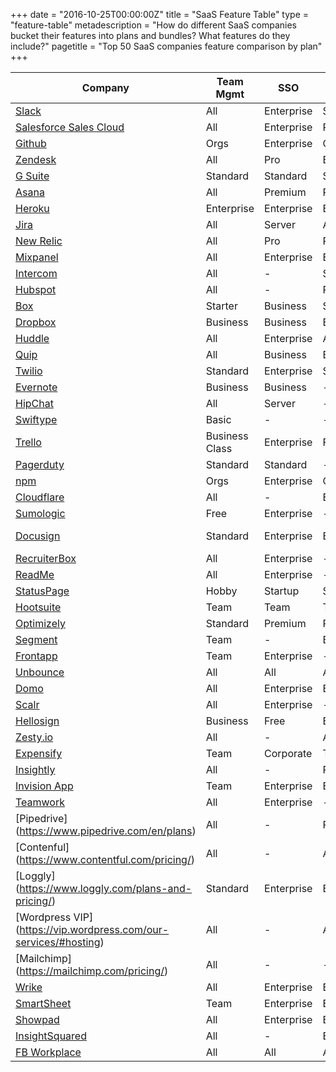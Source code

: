 +++
date = "2016-10-25T00:00:00Z"
title = "SaaS Feature Table"
type = "feature-table"
metadescription = "How do different SaaS companies bucket their features into plans and bundles? What features do they include?"
pagetitle = "Top 50 SaaS companies feature comparison by plan"
+++

| Company	| Team Mgmt | SSO | RBAC | Audit Log | Support+ | Security+ | Change Mgmt | Reporting+ | Integrations+ | Deployment |
|---------|-----------|-----|------|-----------|--------------|----------|-------------|-----------|--------------|--------------------|
| [Slack](https://slack.com/pricing) | All	| Enterprise | Standard | Plus | Plus | All | - | Enterprise | Tiers | Cloud |
| [Salesforce Sales Cloud](https://goo.gl/qp2AnG) | All | Enterprise | Pro | All | Unlimited | All | Unlimited | Enterprise | Enterprise | Cloud |
| [Github](https://github.com/business/features) | Orgs | Enterprise | Orgs | Orgs | - | - | Enterprise | Enterprise | All | Private/Cloud |
| [Zendesk](https://goo.gl/CdHk4B) | All	| Pro	| Enterprise | Enterprise	| Pro	| All	| Enterprise | Enterprise | Team | Cloud |
| [G Suite](https://gsuite.google.com/pricing.html) | Standard | Standard | Standard | Unlimited | Standard | Unlimited | - | Unlimited | All | Cloud |
| [Asana](https://asana.com/pricing) | All | Premium | Premium | - | Premium | All | - | Premium | All | Cloud |
| [Heroku](https://www.heroku.com/enterprise) | Enterprise | Enterprise | Enterprise | - | Enterprise | All | - | Enterprise | All | Cloud |
| [Jira](https://goo.gl/6eSQx7) | All | Server | All | All | - | All | Server | All | Varies | Private/Cloud |
| [New Relic](https://goo.gl/ylRny7) | All | Pro | Pro | - | Pro | Pro | - | All | Pro | Cloud |
| [Mixpanel](https://mixpanel.com/pricing) | All | Enterprise | Enterprise | - | Enterprise | Enterprise | - | Startup | Business | Cloud |
| [Intercom](https://intercom.com/pricing) | All | - | Standard | - | - | All | All | Standard | Standard | Cloud |
| [Hubspot](https://goo.gl/jaojKD) | All | - | Pro | - | - | All | - | Enterprise | Pro | Cloud |
| [Box](https://box.com/pricing) | Starter | Business | Starter | Business | Enterprise | Starter | - | Business | Enterprise | Cloud |
| [Dropbox](https://dropbox.com/pricing) | Business | Business | Business | Business | - | Pro | - | - | Pro | Cloud |
| [Huddle](https://huddle.com/pricing) | All | Enterprise | All | All | Enterprise | All | - | Enterprise | Enterprise | Private/Cloud |
| [Quip](https://quip.com/pricing) | All | Business | Business | Enterprise | Enterprise | Enterprise | - | - | All | Cloud |
| [Twilio](https://twilio.com/enterprise) | Standard | Enterprise | Standard | Enterprise | Standard | Standard | Enterprise | Enterprise | Standard | Cloud |
| [Evernote](https://evernote.com/business/) | Business | Business | - | - | Business | - | - | All | Cloud |
| [HipChat](https://www.hipchat.com/pricing) | All | Server | - | - | - | Server | Server | - | All | Private/Cloud |
| [Swiftype](https://swiftype.com/pricing) | Basic | - | - | Business | Premium | Premium | - | Business | Standard | Cloud |
| [Trello](https://trello.com/pricing) | Business Class | Enterprise | Free | - | Enterprise | Enterprise | - | Yes | Free | Cloud |
| [Pagerduty](https://pagerduty.com/pricing) | Standard | Standard | - | - | Enterprise | - | - | Standard | Standard | Cloud |
| [npm](https://www.npmjs.com/pricing) | Orgs | Enterprise | Orgs | Enterprise | - | Enterprise | Enterprise | Org | Enterprise | Private/Cloud |
| [Cloudflare](https://goo.gl/ONuULX) | All	| - | Enterprise | - | Enterprise | Business | - | - | Enterprise | Cloud |
| [Sumologic](https://sumologic.com/pricing) | Free | Enterprise | - | Free | Enterprise | Enterprise | - |  | Professional | Cloud |
| [Docusign](https://docusign.com/pricing) | Standard | Enterprise | Enterprise | Personal | Business Premium | Free | Personal | Personal | Personal | Cloud |
| [RecruiterBox](https://goo.gl/WS5Sge) | All | Enterprise | - | Enterprise | Pro | - | - | Pro | Pro | Cloud |
| [ReadMe](https://readme.io/pricing) | All | Enterprise | - | Enterprise | Enterprise | - | Enterprise | - | - | Private/Cloud |
| [StatusPage](https://statuspage.io/pricing) | Hobby | Startup | Startup | Hobby | - | Business | - |  | Yes | Cloud |
| [Hootsuite](https://hootsuite.com/plans) | Team | Team | Team | - | Business | Free | - | Professional | Free | Cloud |
| [Optimizely](https://www.optimizely.com/plans/) | Standard | Premium | Professional | Premium | Standard | Premium | - |  | Standard | Cloud |
| [Segment](https://segment.com/pricing) | Team | - | Business | - | Business | - | - | - | Developer | Cloud |
| [Frontapp](https://frontapp.com/pricing) | Team | Enterprise | - | - | - | - | - | Premium | Team | Cloud |
| [Unbounce](https://unbounce.com/pricing) | All | All | All | Enterprise | Enterprise | All | All | -  | All | Cloud |
| [Domo](https://www.domo.com/pricing) | All	| Enterprise | Enterprise | - | Pro | Enterprise | - | Tiers | Tiers | Cloud |
| [Scalr](http://www.scalr.com/pricing.html) | All | Enterprise | - | Enterprise | - | - | Enterprise | - | All | Private/Cloud |
| [Hellosign](https://www.hellosign.com/info/pricing) | Business | Free | Business | Free | - | Business | - | Business | All | Cloud |
| [Zesty.io](https://www.zesty.io/pricing/) | All	| - | All | - | All | All | - | All | All | Cloud |
| [Expensify](https://goo.gl/3DZ6Q7) | Team	| Corporate | Team | - | Enterprise | All | - | Corp | Tiered | Cloud |
| [Insightly](https://insightly.com/pricing) | All | - | Professional | - | Professional | All | - | All | All | Cloud |
| [Invision App](https://invisionapp.com/plans) | Team	| Enterprise | Enterprise | - | - | Tiers | - | - | Enterprise | Cloud |
| [Teamwork](https://teamwork.com/pricing) | All	| Enterprise | - | - | Enterprise | Enterprise | - | Enterprise | All | Cloud |
| [Pipedrive] (https://www.pipedrive.com/en/plans) | All | - | Platinum | - | Platinum | - | - | All | All | Cloud |
| [Contenful] (https://www.contentful.com/pricing/) | All | - |  All | - | Large | - | - | - | All | Cloud |
| [Loggly] (https://www.loggly.com/plans-and-pricing/) | Standard | Enterprise | Enterprise | Enterprise | Pro | - | - | All | Enterprise | Cloud |
| [Wordpress VIP] (https://vip.wordpress.com/our-services/#hosting) | All | - | All | - | Premium | All | All | - | - | Cloud |
| [Mailchimp] (https://mailchimp.com/pricing/) | All | - | - | - |Pro Marketer | - | - | Pro Marketer | All | Cloud |
| [Wrike](https://wrike.com/price) | All	| Enterprise | Enterprise | Enterprise | - | Enterprise | Marketer | Business | Tiers | Cloud |
| [SmartSheet](https://smartsheet.com/price) | Team	| Enterprise | Enterprise | - | Team | - | - | Team | Business | Cloud |
| [Showpad](https://www.showpad.com/product/pricing/) | All	| Enterprise | Enterprise | - | Premium | - | - | Premium | Enterprise | Cloud |
| [InsightSquared](http://www.insightsquared.com/plans/) | All	| - | Enterprise | - | Pro | - | - | Enterprise | - | Cloud |
| [FB Workplace](https://workplace.fb.com/pricing/) | All	| All | All | - | - | - | - | All | All | Cloud |
